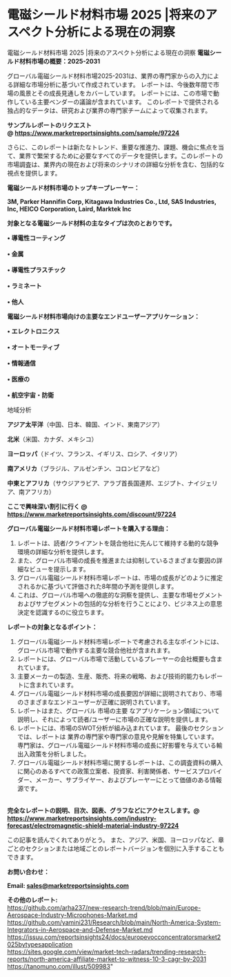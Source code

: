# 電磁シールド材料市場 2025 |将来のアスペクト分析による現在の洞察
 電磁シールド材料市場 2025 |将来のアスペクト分析による現在の洞察
<strong><b>電磁シールド材料市場の概要：2025-2031</b></strong>

グローバル電磁シールド材料市場2025-2031は、業界の専門家からの入力による詳細な市場分析に基づいて作成されています。 レポートは、今後数年間で市場の風景とその成長見通しをカバーしています。 レポートには、この市場で動作している主要ベンダーの議論が含まれています。 このレポートで提供される独占的なデータは、研究および業界の専門家チームによって収集されます。

<strong>サンプルレポートのリクエスト @ <a href=https://www.marketreportsinsights.com/sample/97224>https://www.marketreportsinsights.com/sample/97224</a></strong>

さらに、このレポートは新たなトレンド、重要な推進力、課題、機会に焦点を当て、業界で繁栄するために必要なすべてのデータを提供します。このレポートの市場調査は、業界内の現在および将来のシナリオの詳細な分析を含む、包括的な視点を提供します。

<strong>電磁シールド材料市場のトップキープレーヤー：</strong>

<strong>3M, Parker Hannifin Corp, Kitagawa Industries Co., Ltd, SAS Industries, Inc, HEICO Corporation, Laird, Marktek Inc</strong>

<strong><b>対象となる電磁シールド材料の主なタイプは次のとおりです。</b></strong>

<strong>• 導電性コーティング<br><br>• 金属<br><br>• 導電性プラスチック<br><br>• ラミネート<br><br>• 他人</strong>

<strong><b>電磁シールド材料市場向けの主要なエンドユーザーアプリケーション：</b></strong>

<strong>• エレクトロニクス<br><br>• オートモーティブ<br><br>• 情報通信<br><br>• 医療の<br><br>• 航空宇宙・防衛</strong>

 地域分析

<strong><b>アジア太平洋</b></strong>（中国、日本、韓国、インド、東南アジア）

<strong><b>北米</b></strong>（米国、カナダ、メキシコ）

<strong><b>ヨーロッパ</b></strong>（ドイツ、フランス、イギリス、ロシア、イタリア）

<strong><b>南アメリカ</b></strong>（ブラジル、アルゼンチン、コロンビアなど）

<strong><b>中東とアフリカ</b></strong>（サウジアラビア、アラブ首長国連邦、エジプト、ナイジェリア、南アフリカ）

<strong>ここで興味深い割引に行く @ <a href=https://www.marketreportsinsights.com/discount/97224>https://www.marketreportsinsights.com/discount/97224</a></strong>

<strong><b>グローバル電磁シールド材料市場レポートを購入する理由：</b></strong>
<ol>
  <li>レポートは、読者/クライアントを競合他社に先んじて維持する動的な競争環境の詳細な分析を提供します。</li>
  <li>また、グローバル市場の成長を推進または抑制しているさまざまな要因の詳細なビューを提示します。</li>
  <li>グローバル電磁シールド材料市場レポートは、市場の成長がどのように推定されるかに基づいて評価された8年間の予測を提供します。</li>
  <li>これは、グローバル市場への徹底的な洞察を提供し、主要な市場セグメントおよびサブセグメントの包括的な分析を行うことにより、ビジネス上の意思決定を認識するのに役立ちます。</li>
</ol>
<strong><b>レポートの対象となるポイント：</b></strong>
<ol>
  <li>グローバル電磁シールド材料市場レポートで考慮される主なポイントには、グローバル市場で動作する主要な競合他社が含まれます。</li>
  <li>レポートには、グローバル市場で活動しているプレーヤーの会社概要も含まれています。</li>
  <li>主要メーカーの製造、生産、販売、将来の戦略、および技術的能力もレポートに含まれています。</li>
  <li>グローバル電磁シールド材料市場の成長要因が詳細に説明されており、市場のさまざまなエンドユーザーが正確に説明されています。</li>
  <li>レポートはまた、グローバル 市場の主要 なアプリケーション領域について説明し、それによって読者/ユーザーに市場の正確な説明を提供します。</li>
  <li>レポートには、市場のSWOT分析が組み込まれています。 最後のセクションでは、レポートは 業界の専門家や専門家の意見や見解を特集しています。 専門家は、グローバル電磁シールド材料市場の成長に好影響を与えている輸出入政策を分析しました。</li>
  <li>グローバル電磁シールド材料市場に関するレポートは、この調査資料の購入に関心のあるすべての政策立案者、投資家、利害関係者、サービスプロバイダー、メーカー、サプライヤー、およびプレーヤーにとって価値のある情報源です。</li>
</ol><br>
<strong>完全なレポートの説明、目次、図表、グラフなどにアクセスします。@ <a href=https://www.marketreportsinsights.com/industry-forecast/electromagnetic-shield-material-industry-97224>https://www.marketreportsinsights.com/industry-forecast/electromagnetic-shield-material-industry-97224</a></strong>

この記事を読んでくれてありがとう。 また、アジア、米国、ヨーロッパなど、章ごとのセクションまたは地域ごとのレポートバージョンを個別に入手することもできます。

<strong><b>お問い合わせ：</b></strong>

<strong>Email: </strong><a href=mailto:sales@marketreportsinsights.com><strong>sales@marketreportsinsights.com</strong></a>

<strong>その他のレポート:</strong>
<br>
<a href=https://github.com/arha237/new-research-trend/blob/main/Europe-Aerospace-Industry-Microphones-Market.md>https://github.com/arha237/new-research-trend/blob/main/Europe-Aerospace-Industry-Microphones-Market.md</a>
<br>
<a href=https://github.com/yamini231/Research/blob/main/North-America-System-Integrators-in-Aerospace-and-Defense-Market.md>https://github.com/yamini231/Research/blob/main/North-America-System-Integrators-in-Aerospace-and-Defense-Market.md</a>
<br>
<a href=https://issuu.com/reportsinsights24/docs/europevocconcentratorsmarket2025bytypesapplication>https://issuu.com/reportsinsights24/docs/europevocconcentratorsmarket2025bytypesapplication</a>
<br>
<a href=https://sites.google.com/view/market-tech-radars/trending-research-reports/north-america-affiliate-market-to-witness-10-3-cagr-by-2031>https://sites.google.com/view/market-tech-radars/trending-research-reports/north-america-affiliate-market-to-witness-10-3-cagr-by-2031</a>
<br>
<a href=https://tanomuno.com/illust/509983>https://tanomuno.com/illust/509983</a>"

